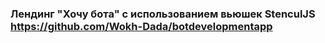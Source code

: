 ### Лендинг "Хочу бота" с использованием вьюшек StenculJS https://github.com/Wokh-Dada/botdevelopmentapp
